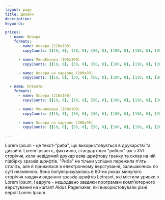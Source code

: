 ```yaml
---
layout: page
title: Дизайн
description:
keywords:

prices:
  - name: Флаера
    formats:
      - name: Флаера (210х100)
        copyCounts: [[10, 0], [30, 0], [50, 0], [100, 0], [150, 0], [200, 0], [1000, 330]]

      - name: МиниФлаера (100х100)
        copyCounts: [[10, 0], [30, 0], [50, 0], [100, 0], [150, 0], [200, 0], [1000, 330]]

      - name: Флаера на картоне (200х90)
        copyCounts: [[10, 0], [30, 0], [50, 0], [100, 0], [150, 0], [200, 0], [1000, 330]]

  - name: Плакаты
    formats:
      - name: Флаера (210х100)
        copyCounts: [[10, 0], [30, 0], [50, 0], [100, 0], [150, 0], [200, 0], [1000, 330]]

      - name: МиниФлаера (100х100)
        copyCounts: [[10, 0], [30, 0], [50, 0], [100, 0], [150, 0], [200, 0], [1000, 330]]

      - name: Флаера на картоне (200х90)
        copyCounts: [[10, 0], [30, 0], [50, 0], [100, 0], [150, 0], [200, 0], [1000, 330]]

---
```


Lorem Ipsum - це текст-"риба", що використовується в друкарстві та дизайні. Lorem Ipsum є, фактично, стандартною "рибою" аж з XVI сторіччя, коли невідомий друкар взяв шрифтову гранку та склав на ній підбірку зразків шрифтів. "Риба" не тільки успішно пережила п'ять століть, але й прижилася в електронному верстуванні, залишаючись по суті незмінною. Вона популяризувалась в 60-их роках минулого сторіччя завдяки виданню зразків шрифтів Letraset, які містили уривки з Lorem Ipsum, і вдруге - нещодавно завдяки програмам комп'ютерного верстування на кшталт Aldus Pagemaker, які використовували різні версії Lorem Ipsum.
